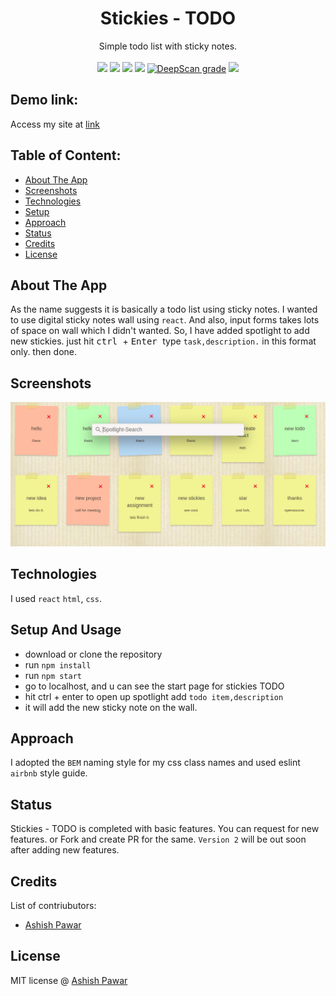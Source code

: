 <div align='center'>
<h1> Stickies - TODO</h1>
Simple todo list with sticky notes. 
  <br/>
  <br/>
  
<img src="https://img.shields.io/badge/React-20232A?style=flat-square&logo=react&logoColor=61DAFB">
<img src="https://badges.frapsoft.com/os/v1/open-source.svg?v=103">
<img src="https://img.shields.io/badge/PRs-welcome-brightgreen.svg?style=flat-square">
<img src="https://img.shields.io/website-up-down-green-red/http/shields.io.svg?style=flat-square">
<a href="https://deepscan.io/dashboard#view=project&tid=17535&pid=20886&bid=581987"><img src="https://deepscan.io/api/teams/17535/projects/20886/branches/581987/badge/grade.svg" alt="DeepScan grade"></a>
<img src="https://badges.frapsoft.com/os/mit/mit.png?v=103">
  
 
</div>


## Demo link:
Access my site at [link](https://62651a17dcafd97e7268c695--cerulean-cranachan-0bafae.netlify.app/)

## Table of Content:

- [About The App](#about-the-app)
- [Screenshots](#screenshots)
- [Technologies](#technologies)
- [Setup](#setup)
- [Approach](#approach)
- [Status](#status)
- [Credits](#credits)
- [License](#license)

## About The App
As the name suggests it is basically a todo list using sticky notes. I wanted to use digital sticky notes wall using `react`. And also, input forms takes lots of space on wall which I didn't wanted. So, I have added spotlight to add new stickies. just hit
<kbd> ctrl </kbd> + <kbd> Enter </kbd> type `task,description.` in this format only. then done.


## Screenshots

![screenshot](.github/stickies_ss.png)

## Technologies
I used `react` `html`, `css`.

## Setup And Usage
- download or clone the repository
- run `npm install`
- run `npm start`
- go to localhost, and u can see the start page for stickies TODO
- hit ctrl + enter to open up spotlight add `todo item,description`
- it will add the new sticky note on the wall.

## Approach
I adopted the `BEM` naming style for my css class names and used eslint `airbnb` style guide.

## Status
Stickies - TODO is completed with basic features. You can request for new features. or Fork and create PR for the same. `Version 2` will be out soon after adding new features.

## Credits
List of contriubutors:
- [Ashish Pawar](https://github.com/ashishpawar517)

## License

MIT license @ [Ashish Pawar](https://github.com/ashishpawar517)
